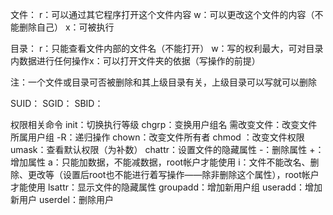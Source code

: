 文件：
    r：可以通过其它程序打开这个文件内容
    w：可以更改这个文件的内容（不能删除自己）
    x：可被执行


目录：
    r：只能查看文件内部的文件名（不能打开）
    w：写的权利最大，可对目录内数据进行任何操作x：可以打开文件夹的依据（写操作的前提）

注：一个文件或目录可否被删除和其上级目录有关，上级目录可以写就可以删除



SUID：
SGID：
SBID：




权限相关命令
    init：切换执行等级
    chgrp：变换用户组名 需改变文件：改变文件所属用户组
        -R：递归操作
    chown：改变文件所有者
    chmod <power> <filename>：改变文件权限
    umask：查看默认权限（为补数）
    chattr：设置文件的隐藏属性
        -：删除属性
        +：增加属性
        a：只能加数据，不能减数据，root帐户才能使用
        i：文件不能改名、删除、更改等（设置后root也不能进行着写操作——除非删除这个属性），root帐户才能使用
    lsattr：显示文件的隐藏属性
    groupadd：增加新用户组
    useradd：增加新用户
    userdel：删除用户


